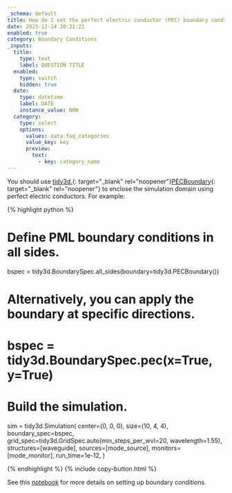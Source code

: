 ```yaml
---
_schema: default
title: How do I set the perfect electric conductor (PEC) boundary condition?
date: 2023-12-14 20:21:21
enabled: true
category: Boundary Conditions
_inputs:
  title:
    type: text
    label: QUESTION TITLE
  enabled:
    type: switch
    hidden: true
  date:
    type: datetime
    label: DATE
    instance_value: NOW
  category:
    type: select
    options:
      values: data.faq_categories
      value_key: key
      preview:
        text:
          - key: category_name
---
```

You should use&nbsp;[tidy3d.](https://docs.flexcompute.com/projects/tidy3d/en/latest/api/_autosummary/tidy3d.PML.html#tidy3d.PML){: target="_blank" rel="noopener"}[PECBoundary](https://docs.flexcompute.com/projects/tidy3d/en/latest/api/_autosummary/tidy3d.PECBoundary.html#tidy3d.PECBoundary){: target="_blank" rel="noopener"}&nbsp;to enclose the simulation domain using perfect electric conductors. For example:

<div markdown class="code-snippet">{% highlight python %}

# Define PML boundary conditions in all sides.
bspec = tidy3d.BoundarySpec.all_sides(boundary=tidy3d.PECBoundary())

# Alternatively, you can apply the boundary at specific directions.
# bspec = tidy3d.BoundarySpec.pec(x=True, y=True)

# Build the simulation.
sim = tidy3d.Simulation(
    center=(0, 0, 0),
    size=(10, 4, 4),
    boundary_spec=bspec,
    grid_spec=tidy3d.GridSpec.auto(min_steps_per_wvl=20, wavelength=1.55),
    structures=[waveguide],
    sources=[mode_source],
    monitors=[mode_monitor],
    run_time=1e-12,
)

{% endhighlight %}
{% include copy-button.html %}</div>

See this [notebook](https://www.flexcompute.com/tidy3d/examples/notebooks/BoundaryConditions/) for more details on setting up boundary conditions.